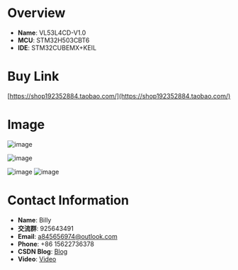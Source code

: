 # Overview
- **Name**: VL53L4CD-V1.0
- **MCU**: STM32H503CBT6
- **IDE**: STM32CUBEMX+KEIL


# Buy Link
[https://shop192352884.taobao.com/](https://shop192352884.taobao.com/)




# Image



![image](https://github.com/user-attachments/assets/a7f41ff9-9d6e-4d0c-99ae-bcca42ed0650)

![image](https://github.com/user-attachments/assets/5aed23de-a713-45d7-b83d-b500f21bb798)

![image](https://github.com/user-attachments/assets/b50f37b4-dacc-4735-81cc-2c6f2c9a1c05)
![image](https://github.com/user-attachments/assets/16918c7b-e57c-48b6-b8fc-ed7157fdf58d)


# Contact Information

- **Name**: Billy
- **交流群**: 925643491
- **Email**: a845656974@outlook.com
- **Phone**: +86 15622736378
- **CSDN Blog**: [Blog](https://blog.csdn.net/qq_24312945)
- **Video**: [Video](https://space.bilibili.com/26152390)
































